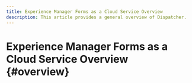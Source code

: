 ```yaml
---
title: Experience Manager Forms as a Cloud Service Overview
description: This article provides a general overview of Dispatcher.
---
```


# Experience Manager Forms as a Cloud Service Overview {#overview}